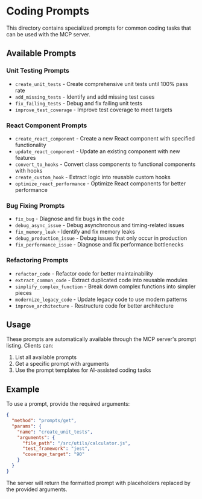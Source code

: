 # Coding Prompts

This directory contains specialized prompts for common coding tasks that can be used with the MCP server.

## Available Prompts

### Unit Testing Prompts
- `create_unit_tests` - Create comprehensive unit tests until 100% pass rate
- `add_missing_tests` - Identify and add missing test cases
- `fix_failing_tests` - Debug and fix failing unit tests
- `improve_test_coverage` - Improve test coverage to meet targets

### React Component Prompts
- `create_react_component` - Create a new React component with specified functionality
- `update_react_component` - Update an existing component with new features
- `convert_to_hooks` - Convert class components to functional components with hooks
- `create_custom_hook` - Extract logic into reusable custom hooks
- `optimize_react_performance` - Optimize React components for better performance

### Bug Fixing Prompts
- `fix_bug` - Diagnose and fix bugs in the code
- `debug_async_issue` - Debug asynchronous and timing-related issues
- `fix_memory_leak` - Identify and fix memory leaks
- `debug_production_issue` - Debug issues that only occur in production
- `fix_performance_issue` - Diagnose and fix performance bottlenecks

### Refactoring Prompts
- `refactor_code` - Refactor code for better maintainability
- `extract_common_code` - Extract duplicated code into reusable modules
- `simplify_complex_function` - Break down complex functions into simpler pieces
- `modernize_legacy_code` - Update legacy code to use modern patterns
- `improve_architecture` - Restructure code for better architecture

## Usage

These prompts are automatically available through the MCP server's prompt listing. Clients can:

1. List all available prompts
2. Get a specific prompt with arguments
3. Use the prompt templates for AI-assisted coding tasks

## Example

To use a prompt, provide the required arguments:

```json
{
  "method": "prompts/get",
  "params": {
    "name": "create_unit_tests",
    "arguments": {
      "file_path": "/src/utils/calculator.js",
      "test_framework": "jest",
      "coverage_target": "90"
    }
  }
}
```

The server will return the formatted prompt with placeholders replaced by the provided arguments.